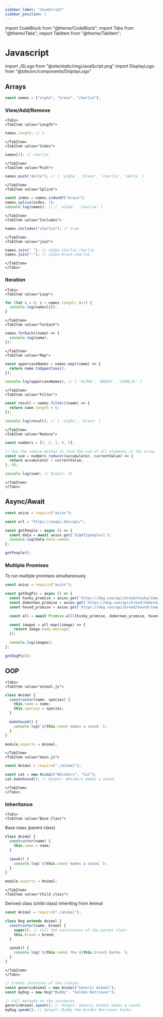 ```yaml
---
sidebar_label: "JavaScript"
sidebar_position: 1
---
```


import CodeBlock from "@theme/CodeBlock";
import Tabs from "@theme/Tabs";
import TabItem from "@theme/TabItem";

# Javascript

import JSLogo from "@site/static/img/JavaScript.png"
import DisplayLogo from "@site/src/components/DisplayLogo"

<DisplayLogo logo={JSLogo} />

## Arrays

```js
const names = ["alpha", "bravo", "charlie"];
```

### View/Add/Remove

```mdx-code-block
<Tabs>
<TabItem value="Length">
```

```js
names.length; // 3
```

```mdx-code-block
</TabItem>
<TabItem value="Index">
```

```js
names[2]; // charlie
```

```mdx-code-block
</TabItem>
<TabItem value="Push">
```

```js
names.push("delta"); // [ 'alpha', 'bravo', 'charlie', 'delta' ]
```

```mdx-code-block
</TabItem>
<TabItem value="Splice">
```

```js
const index = names.indexOf("bravo");
names.splice(index, 1);
console.log(names); // [ 'alpha', 'charlie' ]
```

```mdx-code-block
</TabItem>
<TabItem value="Includes">
```

```js
names.includes("charlie"); // true
```

```mdx-code-block
</TabItem>
<TabItem value="join">
```

```js
names.join(" "); // alpha charlie charlie
names.join("-"); // alpha-bravo-charlie
```

```mdx-code-block
</TabItem>
</Tabs>
```

### Iteration

```mdx-code-block
<Tabs>
<TabItem value="Loop">
```

```js
for (let i = 0; i < names.length; i++) {
  console.log(names[i]);
}
```

```mdx-code-block
</TabItem>
<TabItem value="forEach">
```

```js
names.forEach((name) => {
  console.log(name);
});
```

```mdx-code-block
</TabItem>
<TabItem value="Map">
```

```js
const uppercaseNames = names.map((name) => {
  return name.toUpperCase();
});

console.log(uppercaseNames); // [ 'ALPHA', 'BRAVO', 'CHARLIE' ]
```

```mdx-code-block
</TabItem>
<TabItem value="Filter">
```

```js
const result = names.filter((name) => {
  return name.length < 6;
});

console.log(result); // [ 'alpha', 'bravo' ]
```

```mdx-code-block
</TabItem>
<TabItem value="Reduce">
```

```js
const numbers = [1, 2, 3, 4, 5];

// Use the reduce method to find the sum of all elements in the array
const sum = numbers.reduce((accumulator, currentValue) => {
  return accumulator + currentValue;
}, 0);

console.log(sum); // Output: 15
```

```mdx-code-block
</TabItem>
</Tabs>
```

## Async/Await

```js
const axios = require("axios");

const url = "https://swapi.dev/api/";

const getPeople = async () => {
  const data = await axios.get(`${url}people/1`);
  console.log(data.data.name);
};

getPeople();
```

### Multiple Promises

To run multiple promises simultaneously

```js
const axios = require("axios");

const getDogPic = async () => {
  const husky_promise = axios.get(`https://dog.ceo/api/breed/husky/images/random`);
  const doberman_promise = axios.get(`https://dog.ceo/api/breed/doberman/images/random`);
  const hound_promise = axios.get(`https://dog.ceo/api/breed/hound/images/random`);

  const all = await Promise.all([husky_promise, doberman_promise, hound_promise]);

  const images = all.map((image) => {
    return image.body.message;
  });

  console.log(images);
};

getDogPic();
```

## OOP

```mdx-code-block
<Tabs>
<TabItem value="animal.js">
```

```javascript
class Animal {
  constructor(name, species) {
    this.name = name;
    this.species = species;
  }

  makeSound() {
    console.log(`${this.name} makes a sound.`);
  }
}

module.exports = Animal;
```

```mdx-code-block
</TabItem>
<TabItem value="main.js">
```

```javascript
const Animal = require("./animal");

const cat = new Animal("Whiskers", "Cat");
cat.makeSound(); // Output: Whiskers makes a sound.
```

```mdx-code-block
</TabItem>
</Tabs>
```

### Inheritance

```mdx-code-block
<Tabs>
<TabItem value="Base Class">
```

Base class (parent class)

```js
class Animal {
  constructor(name) {
    this.name = name;
  }

  speak() {
    console.log(`${this.name} makes a sound.`);
  }
}

module.exports = Animal;
```

```mdx-code-block
</TabItem>
<TabItem value="Child class">
```

Derived class (child class) inheriting from Animal

```js
const Animal = require("./animal");

class Dog extends Animal {
  constructor(name, breed) {
    super(); // Call the constructor of the parent class
    this.breed = breed;
  }

  speak() {
    console.log(`${this.name} the ${this.breed} barks.`);
  }
}
```

```mdx-code-block
</TabItem>
</Tabs>
```

```js
// Create instances of the classes
const genericAnimal = new Animal("Generic Animal");
const myDog = new Dog("Buddy", "Golden Retriever");

// Call methods on the instances
genericAnimal.speak(); // Output: Generic Animal makes a sound.
myDog.speak(); // Output: Buddy the Golden Retriever barks.
```
